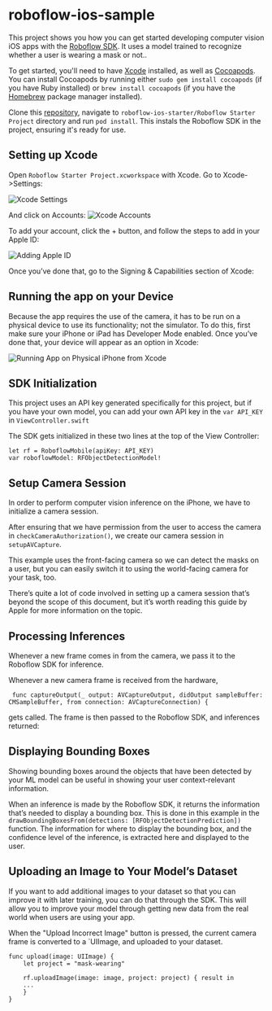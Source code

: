 # roboflow-ios-sample

This project shows you how you can get started developing computer vision iOS apps with the [Roboflow SDK](https://blog.roboflow.com/roboflow-ios-sdk/). It uses a model trained to recognize whether a user is wearing a mask or not.. 

To get started, you'll need to have [Xcode](https://apps.apple.com/us/app/xcode/id497799835?mt=12) installed, as well as [Cocoapods](Cocoapods). You can install Cocoapods by running either `sudo gem install cocoapods` (if you have Ruby installed) or `brew install cocoapods` (if you have the [Homebrew](https://brew.sh/) package manager installed).

Clone this [repository](https://github.com/roboflow-ai/roboflow-ios-starter), navigate to `roboflow-ios-starter/Roboflow Starter Project` directory and run `pod install`. This instals the Roboflow SDK in the project, ensuring it's ready for use.


## Setting up Xcode 
Open `Roboflow Starter Project.xcworkspace` with Xcode. Go to Xcode->Settings:

![Xcode Settings](https://github.com/roboflow-ai/roboflow-ios-starter/blob/main/Screenshots/XcodeSettings.png)

And click on Accounts: 
![Xcode Accounts](https://github.com/roboflow-ai/roboflow-ios-starter/blob/main/Screenshots/Accounts.png)

To add your account, click the + button, and follow the steps to add in your Apple ID:

![Adding Apple ID](https://github.com/roboflow-ai/roboflow-ios-starter/blob/main/Screenshots/AppleID.png)

Once you’ve done that, go to the Signing & Capabilities section of Xcode: 


## Running the app on your Device
Because the app requires the use of the camera, it has to be run on a physical device to use its functionality; not the simulator. To do this, first make sure your iPhone or iPad has Developer Mode enabled. Once you’ve done that, your device will appear as an option in Xcode:

![Running App on Physical iPhone from Xcode](https://github.com/roboflow-ai/roboflow-ios-starter/blob/main/Screenshots/RunningApp.png)


## SDK Initialization
This project uses an API key generated specifically for this project, but if you have your own model, you can add your own API key in the `var API_KEY` in `ViewController.swift`

The SDK gets initialized in these two lines at the top of the View Controller: 

```
let rf = RoboflowMobile(apiKey: API_KEY)
var roboflowModel: RFObjectDetectionModel!
```  

## Setup Camera Session
In order to perform computer vision inference on the iPhone, we have to initialize a camera session. 

After ensuring that we have permission from the user to access the camera in `checkCameraAuthorization()`, we create our camera session in `setupAVCapture`.

This example uses the front-facing camera so we can detect the masks on a user, but you can easily switch it to using the world-facing camera for your task, too. 

There’s quite a lot of code involved in setting up a camera session that’s beyond the scope of this document, but it’s worth reading this guide by Apple for more information on the topic. 



## Processing Inferences 
Whenever a new frame comes in from the camera, we pass it to the Roboflow SDK for inference. 

Whenever a new camera frame is received from the hardware, 

```
 func captureOutput(_ output: AVCaptureOutput, didOutput sampleBuffer: CMSampleBuffer, from connection: AVCaptureConnection) {
```

gets called. The frame is then passed to the Roboflow SDK, and inferences returned:


## Displaying Bounding Boxes 
Showing bounding boxes around the objects that have been detected by your ML model can be useful in showing your user context-relevant information. 

When an inference is made by the Roboflow SDK, it returns the information that’s needed to display a bounding box. This is done in this example in the `drawBoundingBoxesFrom(detections: [RFObjectDetectionPrediction])` function. The information for where to display the bounding box, and the confidence level of the inference, is extracted here and displayed to the user. 


## Uploading an Image to Your Model’s Dataset 
If you want to add additional images to your dataset so that you can improve it with later training, you can do that through the SDK. This will allow you to improve your model through getting new data from the real world when users are using your app.  

When the "Upload Incorrect Image" button is pressed, the current camera frame is converted to a `UIImage, and uploaded to your dataset. 

    func upload(image: UIImage) {
        let project = "mask-wearing"
        
        rf.uploadImage(image: image, project: project) { result in
        ...
        }
    }
 
